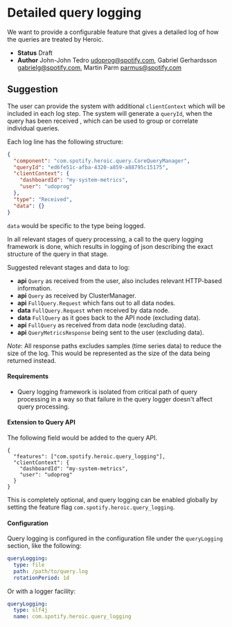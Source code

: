# Detailed query logging


We want to provide a configurable feature that gives a detailed log of how the queries are treated
by Heroic.

* **Status** Draft
* **Author** John-John Tedro <udoprog@spotify.com>, Gabriel Gerhardsson <gabrielg@spotify.com>,
             Martin Parm <parmus@spotify.com>   


## Suggestion

The user can provide the system with additional `clientContext` which will be included in each log
step. The system will generate a `queryId`, when the query has been received , which can be used to
group or correlate individual queries.

Each log line has the following structure:

```json
{
  "component": "com.spotify.heroic.query.CoreQueryManager",
  "queryId": "ed6fe51c-afba-4320-a859-a88795c15175",
  "clientContext": {
    "dashboardId": "my-system-metrics",
    "user": "udoprog"
  },
  "type": "Received",
  "data": {}
}
```

`data` would be specific to the type being logged.

In all relevant stages of query processing, a call to the query logging framework is done, which
results in logging of json describing the exact structure of the query in that stage. 

Suggested relevant stages and data to log:

* **api** `Query` as received from the user, also includes relevant HTTP-based information.
* **api** `Query` as received by ClusterManager.
* **api** `FullQuery.Request` which fans out to all data nodes.
* **data** `FullQuery.Request` when received by data node.
* **data** `FullQuery` as it goes back to the API node (excluding data).
* **api** `FullQuery` as received from data node (excluding data).
* **api** `QueryMetricsResponse` being sent to the user (excluding data).

*Note*: All response paths excludes samples (time series data) to reduce the size of the log. This
would be represented as the size of the data being returned instead.

#### Requirements

* Query logging framework is isolated from critical path of query processing in a way so that
failure in the query logger doesn't affect query processing.

#### Extension to Query API

The following field would be added to the query API.

```
{
  "features": ["com.spotify.heroic.query_logging"],
  "clientContext": {
    "dashboardId": "my-system-metrics",
    "user": "udoprog"
  }
}
```

This is completely optional, and query logging can be enabled globally by setting the feature flag
`com.spotify.heroic.query_logging`.

#### Configuration

Query logging is configured in the configuration file under the `queryLogging` section, like the
following:

```yaml
queryLogging:
  type: file
  path: /path/to/query.log
  rotationPeriod: 1d
```

Or with a logger facility:

```yaml
queryLogging:
  type: slf4j
  name: com.spotify.heroic.query_logging
```
